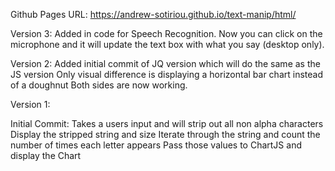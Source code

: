 Github Pages URL:
https://andrew-sotiriou.github.io/text-manip/html/

Version 3:
Added in code for Speech Recognition.  Now you can click on the microphone and it will update the text box with what you say (desktop only).

Version 2:
Added initial commit of JQ version which will do the same as the JS version
Only visual difference is displaying a horizontal bar chart instead of a doughnut
Both sides are now working.

Version 1:

Initial Commit:
Takes a users input and will strip out all non alpha characters
Display the stripped string and size
Iterate through the string and count the number of times each letter appears
Pass those values to ChartJS and display the Chart